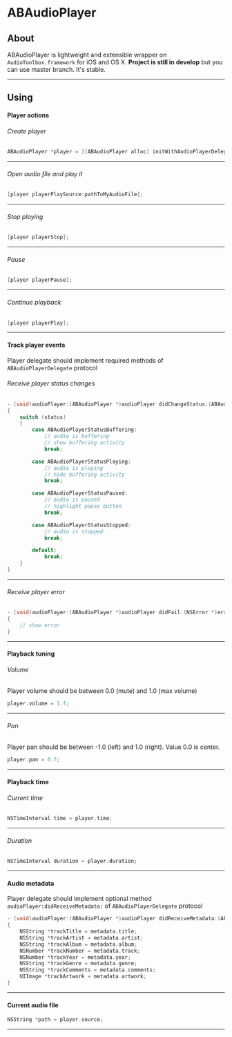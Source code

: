 ABAudioPlayer
=======

## About
ABAudioPlayer is lightweight and extensible wrapper on `AudioToolbox.framework` for iOS and OS X. **Project is still in develop** but you can use master branch. It's stable.

---

## Using
#### Player actions
###### Create player
```objective-c
ABAudioPlayer *player = [[ABAudioPlayer alloc] initWithAudioPlayerDelegate:self];
```

---

###### Open audio file and play it
```objective-c
[player playerPlaySource:pathToMyAudioFile];
```

---

###### Stop playing
```objective-c
[player playerStop];
```

---

###### Pause
```objective-c
[player playerPause];
```

---

###### Continue playback
```objective-c
[player playerPlay];
```

---

#### Track player events
Player delegate should implement required methods of `ABAudioPlayerDelegate` protocol
###### Receive player status changes
```objective-c
- (void)audioPlayer:(ABAudioPlayer *)audioPlayer didChangeStatus:(ABAudioPlayerStatus)status
{
    switch (status)
    {
        case ABAudioPlayerStatusBuffering:
            // audio is buffering
            // show buffering activity
            break;

        case ABAudioPlayerStatusPlaying:
            // audio is playing
            // hide buffering activity
            break;

        case ABAudioPlayerStatusPaused:
            // audio is paused
            // highlight pause button
            break;

        case ABAudioPlayerStatusStopped:
            // audio is stopped
            break;

        default:
            break;
    }
}
```

---

###### Receive player error
```objective-c
- (void)audioPlayer:(ABAudioPlayer *)audioPlayer didFail:(NSError *)error
{
    // show error
}
```

---

#### Playback tuning
###### Volume
Player volume should be between 0.0 (mute) and 1.0 (max volume)
```objective-c
player.volume = 1.f;
```

---

###### Pan
Player pan should be between -1.0 (left) and 1.0 (right). Value 0.0 is center.
```objective-c
player.pan = 0.f;
``` 

---

#### Playback time
###### Current time
```objective-c
NSTimeInterval time = player.time;
```

---

###### Duration
```objective-c
NSTimeInterval duration = player.duration;
```

---

#### Audio metadata
Player delegate should implement optional method `audioPlayer:didReceiveMetadata:` of `ABAudioPlayerDelegate` protocol
```objective-c
- (void)audioPlayer:(ABAudioPlayer *)audioPlayer didReceiveMetadata:(ABAudioMetadata *)metadata
{
    NSString *trackTitle = metadata.title;
    NSString *trackArtist = metadata.artist;
    NSString *trackAlbum = metadata.album;
    NSNumber *trackNumber = metadata.track;
    NSNumber *trackYear = metadata.year;
    NSString *trackGenre = metadata.genre;
    NSString *trackComments = metadata.comments;
    UIImage *trackArtwork = metadata.artwork;
}
```

---

#### Current audio file
```objective-c
NSString *path = player.source;
```

---

